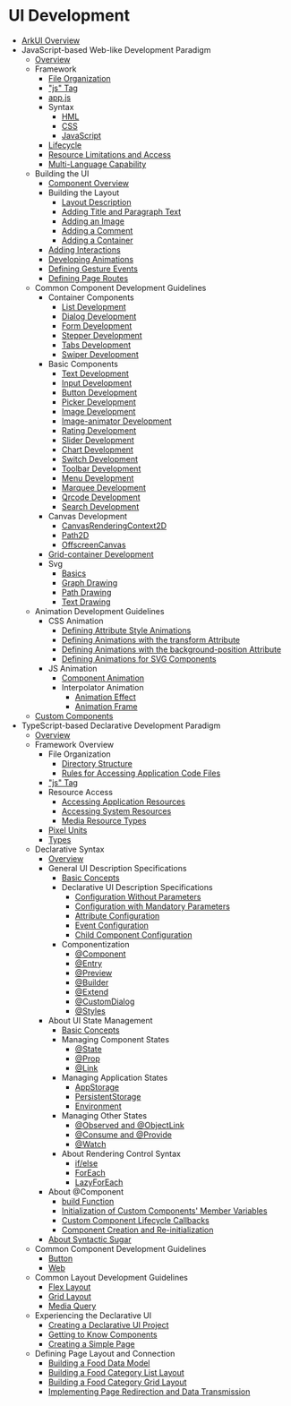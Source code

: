 # UI Development

- [ArkUI Overview](arkui-overview.md)
- JavaScript-based Web-like Development Paradigm
    - [Overview](ui-js-overview.md)
    - Framework
        - [File Organization](js-framework-file.md)
        - ["js" Tag](js-framework-js-tag.md)
        - [app.js](js-framework-js-file.md)
        - Syntax
            - [HML](js-framework-syntax-hml.md)
            - [CSS](js-framework-syntax-css.md)
            - [JavaScript](js-framework-syntax-js.md)
        - [Lifecycle](js-framework-lifecycle.md)
        - [Resource Limitations and Access](js-framework-resource-restriction.md)
        - [Multi-Language Capability](js-framework-multiple-languages.md)
    - Building the UI
        - [Component Overview](ui-js-building-ui-component.md)
        - Building the Layout
            - [Layout Description](ui-js-building-ui-layout-intro.md)
            - [Adding Title and Paragraph Text](ui-js-building-ui-layout-text.md)
            - [Adding an Image](ui-js-building-ui-layout-image.md)
            - [Adding a Comment](ui-js-building-ui-layout-comment.md)
            - [Adding a Container](ui-js-building-ui-layout-external-container.md)
        - [Adding Interactions](ui-js-building-ui-interactions.md)
        - [Developing Animations](ui-js-building-ui-animation.md)
        - [Defining Gesture Events](ui-js-building-ui-event.md)
        - [Defining Page Routes](ui-js-building-ui-routes.md)
    - Common Component Development Guidelines
        - Container Components
            - [List Development](ui-js-components-list.md)
            - [Dialog Development](ui-js-components-dialog.md)
            - [Form Development](ui-js-components-form.md)
            - [Stepper Development](ui-js-components-stepper.md)
            - [Tabs Development](ui-js-component-tabs.md)
            - [Swiper Development](ui-js-components-swiper.md)
        - Basic Components
            - [Text Development](ui-js-components-text.md)
            - [Input Development](ui-js-components-input.md)
            - [Button Development](ui-js-components-button.md)
            - [Picker Development](ui-js-components-picker.md)
            - [Image Development](ui-js-components-images.md)
            - [Image-animator Development](ui-js-components-image-animator.md)
            - [Rating Development](ui-js-components-rating.md)
            - [Slider Development](ui-js-components-slider.md)
            - [Chart Development](ui-js-components-chart.md)
            - [Switch Development](ui-js-components-switch.md)
            - [Toolbar Development](ui-js-components-toolbar.md)
            - [Menu Development](ui-js-components-menu.md)
            - [Marquee Development](ui-js-components-marquee.md)
            - [Qrcode Development](ui-js-components-qrcode.md)
            - [Search Development](ui-js-components-search.md)
        - Canvas Development
            - [CanvasRenderingContext2D](ui-js-components-canvasrenderingcontext2d.md)
            - [Path2D](ui-js-components-path2d.md)
            - [OffscreenCanvas](ui-js-components-offscreencanvas.md)
        - [Grid-container Development](ui-js-components-calendar.md)
        - Svg
            - [Basics](ui-js-components-svg-overview.md)
            - [Graph Drawing](ui-js-components-svg-graphics.md)
            - [Path Drawing](ui-js-components-svg-path.md)
            - [Text Drawing](ui-js-components-svg-text.md)
    - Animation Development Guidelines
        - CSS Animation
            - [Defining Attribute Style Animations](ui-js-animate-attribute-style.md)
            - [Defining Animations with the transform Attribute](ui-js-animate-transform.md)
            - [Defining Animations with the background-position Attribute](ui-js-animate-background-position-style.md)
            - [Defining Animations for SVG Components](ui-js-animate-svg.md)
        - JS Animation
            - [Component Animation](ui-js-animate-component.md)
            - Interpolator Animation
                - [Animation Effect](ui-js-animate-dynamic-effects.md)
                - [Animation Frame](ui-js-animate-frame.md)
    - [Custom Components](ui-js-custom-components.md)
- TypeScript-based Declarative Development Paradigm
    - [Overview](ui-ts-overview.md)
    - Framework Overview
        - File Organization
            - [Directory Structure](ts-framework-directory.md)
            - [Rules for Accessing Application Code Files](ts-framework-file-access-rules.md)
        - ["js" Tag](ts-framework-js-tag.md)
        - Resource Access
            - [Accessing Application Resources](ts-application-resource-access.md)
            - [Accessing System Resources](ts-system-resource-access.md)
            - [Media Resource Types](ts-media-resource-type.md)
        - [Pixel Units](ts-pixel-units.md)
        - [Types](ts-types.md)
    - Declarative Syntax
        - [Overview](ts-syntax-intro.md)
        - General UI Description Specifications
            - [Basic Concepts](ts-general-ui-concepts.md)
            - Declarative UI Description Specifications
                - [Configuration Without Parameters](ts-parameterless-configuration.md)
                - [Configuration with Mandatory Parameters](ts-configuration-with-mandatory-parameters.md)
                - [Attribute Configuration](ts-attribution-configuration.md)
                - [Event Configuration](ts-event-configuration.md)
                - [Child Component Configuration](ts-child-component-configuration.md)
            - Componentization
                - [@Component](ts-component-based-component.md)
                - [@Entry](ts-component-based-entry.md)
                - [@Preview](ts-component-based-preview.md)
                - [@Builder](ts-component-based-builder.md)
                - [@Extend](ts-component-based-extend.md)
                - [@CustomDialog](ts-component-based-customdialog.md)
                - [@Styles](ts-component-based-styles.md)
        - About UI State Management
            - [Basic Concepts](ts-ui-state-mgmt-concepts.md)
            - Managing Component States
                - [@State](ts-component-states-state.md)
                - [@Prop](ts-component-states-prop.md)
                - [@Link](ts-component-states-link.md)
            - Managing Application States
                - [AppStorage](ts-application-states-appstorage.md)
                - [PersistentStorage](ts-application-states-apis-persistentstorage.md)
                - [Environment](ts-application-states-apis-environment.md)
            - Managing Other States
                - [@Observed and @ObjectLink](ts-other-states-observed-objectlink.md)
                - [@Consume and @Provide](ts-other-states-consume-provide.md)
                - [@Watch](ts-other-states-watch.md)
            - About Rendering Control Syntax
                - [if/else](ts-rending-control-syntax-if-else.md)
                - [ForEach](ts-rending-control-syntax-foreach.md)
                - [LazyForEach](ts-rending-control-syntax-lazyforeach.md)
        - About @Component
            - [build Function](ts-function-build.md)
            - [Initialization of Custom Components' Member Variables](ts-custom-component-initialization.md)
            - [Custom Component Lifecycle Callbacks](ts-custom-component-lifecycle-callbacks.md)
            - [Component Creation and Re-initialization](ts-component-creation-re-initialization.md)
        - [About Syntactic Sugar](ts-syntactic-sugar.md)
    - Common Component Development Guidelines
        - [Button](ui-ts-basic-components-button.md)
        - [Web](ui-ts-components-web.md)
    - Common Layout Development Guidelines
        - [Flex Layout](ui-ts-layout-flex.md)
        - [Grid Layout](ui-ts-layout-grid-container.md)
        - [Media Query](ui-ts-layout-mediaquery.md)
    - Experiencing the Declarative UI
        - [Creating a Declarative UI Project](ui-ts-creating-project.md)
        - [Getting to Know Components](ui-ts-components.md)
        - [Creating a Simple Page](ui-ts-creating-simple-page.md)
    - Defining Page Layout and Connection
        - [Building a Food Data Model](ui-ts-building-data-model.md)
        - [Building a Food Category List Layout](ui-ts-building-category-list-layout.md)
        - [Building a Food Category Grid Layout](ui-ts-building-category-grid-layout.md)
        - [Implementing Page Redirection and Data Transmission](ui-ts-page-redirection-data-transmission.md)
